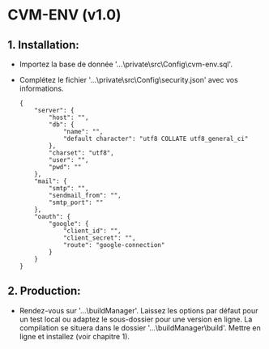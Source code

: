 # CVM-ENV (v1.0)

## 1. Installation:

- Importez la base de donnée '...\private\src\Config\cvm-env.sql'.

- Complétez le fichier '...\private\src\Config\security.json' avec vos informations.

    ```
	{
		"server": {
			"host": "",
			"db": {
				"name": "",
				"default character": "utf8 COLLATE utf8_general_ci"
			}, 
			"charset": "utf8",
			"user": "",
			"pwd": ""
		},
		"mail": {
			"smtp": "",
			"sendmail_from": "",
			"smtp_port": ""
		},
		"oauth": {
			"google": {
				"client_id": "",
				"client_secret": "",
				"route": "google-connection"
			}
		}
	}
    ```

## 2. Production:

- Rendez-vous sur '...\buildManager'. Laissez les options par défaut pour un test local ou adaptez le sous-dossier pour une version en ligne. La compilation se situera dans le dossier '...\buildManager\build'. Mettre en ligne et installez (voir chapitre 1).